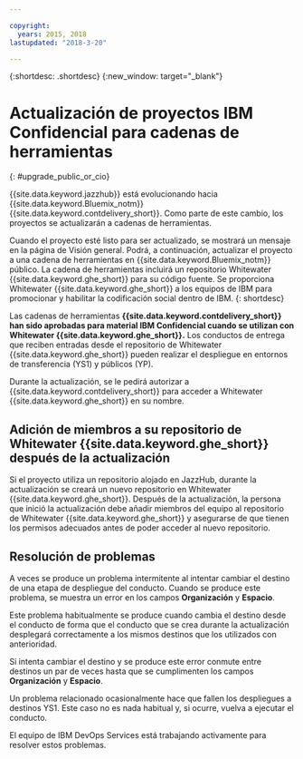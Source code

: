 ```yaml
---

copyright:
  years: 2015, 2018
lastupdated: "2018-3-20"

---
```


{:shortdesc: .shortdesc}
{:new_window: target="_blank"}

# Actualización de proyectos IBM Confidencial para cadenas de herramientas 
{: #upgrade_public_or_cio}

{{site.data.keyword.jazzhub}} está evolucionando hacia {{site.data.keyword.Bluemix_notm}} {{site.data.keyword.contdelivery_short}}. Como parte de este cambio, los proyectos se actualizarán a cadenas de herramientas.

Cuando el proyecto esté listo para ser actualizado, se mostrará un mensaje en la página de Visión general. Podrá, a continuación, actualizar el proyecto a una cadena de herramientas en {{site.data.keyword.Bluemix_notm}} público. La cadena de herramientas incluirá un repositorio Whitewater {{site.data.keyword.ghe_short}} para su código fuente. Se proporciona Whitewater {{site.data.keyword.ghe_short}} a los equipos de IBM para promocionar y habilitar la codificación social dentro de IBM. 
{: shortdesc}

Las cadenas de herramientas **{{site.data.keyword.contdelivery_short}} han sido aprobadas para material IBM Confidencial cuando se utilizan con Whitewater {{site.data.keyword.ghe_short}}.** Los conductos de entrega que reciben entradas desde el repositorio de Whitewater {{site.data.keyword.ghe_short}} pueden realizar el despliegue en entornos de transferencia (YS1) y públicos (YP).

Durante la actualización, se le pedirá autorizar a {{site.data.keyword.contdelivery_short}} para acceder a Whitewater {{site.data.keyword.ghe_short}} en su nombre.

## Adición de miembros a su repositorio de Whitewater {{site.data.keyword.ghe_short}} después de la actualización

Si el proyecto utiliza un repositorio alojado en JazzHub, durante la actualización se creará un nuevo repositorio en Whitewater {{site.data.keyword.ghe_short}}. Después de la actualización, la persona que inició la actualización debe añadir miembros del equipo al repositorio de Whitewater {{site.data.keyword.ghe_short}} y asegurarse de que tienen los permisos adecuados antes de poder acceder al nuevo repositorio.

## Resolución de problemas

A veces se produce un problema intermitente al intentar cambiar el destino de una etapa de despliegue del conducto. Cuando se produce este problema, se muestra un error en los campos **Organización** y **Espacio**.

Este problema habitualmente se produce cuando cambia el destino desde el conducto de forma que el conducto que se crea durante la actualización desplegará correctamente a los mismos destinos que los utilizados con anterioridad.

Si intenta cambiar el destino y se produce este error conmute entre destinos un par de veces hasta que se cumplimenten los campos **Organización** y **Espacio**.

Un problema relacionado ocasionalmente hace que fallen los despliegues a destinos YS1. Este caso no es nada habitual y, si ocurre, vuelva a ejecutar el conducto.

El equipo de IBM DevOps Services está trabajando activamente para resolver estos problemas.
